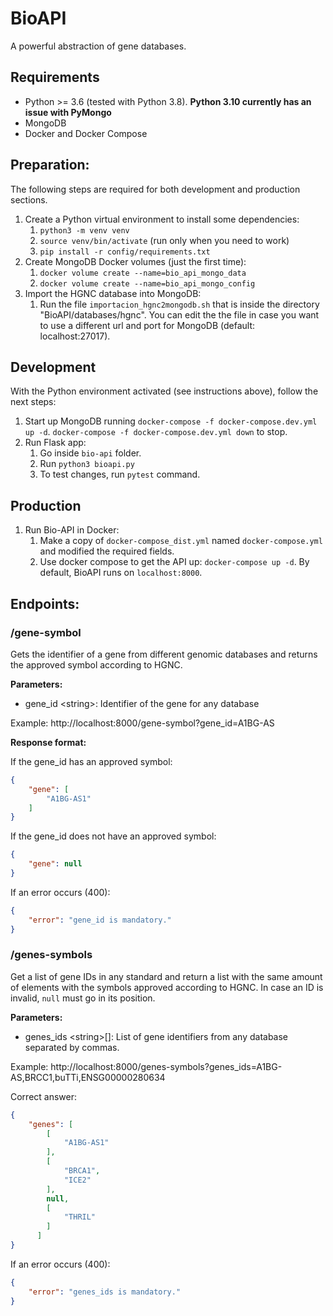# BioAPI

A powerful abstraction of gene databases.


## Requirements

- Python >= 3.6 (tested with Python 3.8). **Python 3.10 currently has an issue with PyMongo**
- MongoDB
- Docker and Docker Compose


## Preparation:

The following steps are required for both development and production sections.

1. Create a Python virtual environment to install some dependencies:
    1. `python3 -m venv venv`
    1. `source venv/bin/activate` (run only when you need to work)
    1. `pip install -r config/requirements.txt`
1. Create MongoDB Docker volumes (just the first time):
    1. `docker volume create --name=bio_api_mongo_data`
    1. `docker volume create --name=bio_api_mongo_config`
1. Import the HGNC database into MongoDB:
    1. Run the file `importacion_hgnc2mongodb.sh` that is inside the directory "BioAPI/databases/hgnc". You can edit the the file in case you want to use a different url and port for MongoDB (default: localhost:27017).


## Development

With the Python environment activated (see instructions above), follow the next steps:

1. Start up MongoDB running `docker-compose -f docker-compose.dev.yml up -d`. `docker-compose -f docker-compose.dev.yml down` to stop.
1. Run Flask app:
    1. Go inside `bio-api` folder.
    1. Run `python3 bioapi.py`
    1. To test changes, run `pytest` command. 
    

## Production

1. Run Bio-API in Docker:
    1. Make a copy of `docker-compose_dist.yml` named `docker-compose.yml` and modified the required fields.
    1. Use docker compose to get the API up: `docker-compose up -d`. By default, BioAPI runs on `localhost:8000`.


## Endpoints:

### /gene-symbol

Gets the identifier of a gene from different genomic databases and returns the approved symbol according to HGNC.

**Parameters:**

- gene_id \<string\>: Identifier of the gene for any database

Example: http://localhost:8000/gene-symbol?gene_id=A1BG-AS 

**Response format:**

If the gene_id has an approved symbol:

```json
{
    "gene": [
        "A1BG-AS1"
    ]
}
```

If the gene_id does not have an approved symbol:

```json
{
    "gene": null
}
```

If an error occurs (400):

```json
{
    "error": "gene_id is mandatory."
}
```


### /genes-symbols

Get a list of gene IDs in any standard and return a list with the same amount of elements with the symbols approved according to HGNC. In case an ID is invalid, `null` must go in its position.

**Parameters:**

- genes_ids \<string\>[]: List of gene identifiers from any database separated by commas.

Example: http://localhost:8000/genes-symbols?genes_ids=A1BG-AS,BRCC1,buTTi,ENSG00000280634

Correct answer:

```json
{
    "genes": [
        [
            "A1BG-AS1"
        ],
        [
            "BRCA1",
            "ICE2"
        ],
        null,
        [
            "THRIL"
        ]
      ]
}
```

If an error occurs (400):

```json
{
    "error": "genes_ids is mandatory."
}
```
